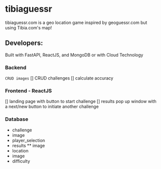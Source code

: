 # tibiaguessr
tibiaguessr.com is a geo location game inspired by geoguessr.com but using Tibia.com's map!

## Developers:

Built with FastAPI, ReactJS, and MongoDB or with Cloud Technology

### Backend
`CRUD images`
[] CRUD challenges
[] calculate accuracy


### Frontend - ReactJS
[] landing page with button to start challenge
[] results pop up window with a next/new button to initiate another challenge

### Database
* challenge
 * image
 * player_selection
 * results
** image
 * location
 * image
 * difficulty

